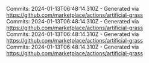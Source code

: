Commits: 2024-01-13T06:48:14.310Z - Generated via https://github.com/marketplace/actions/artificial-grass
<br>
Commits: 2024-01-13T06:48:14.310Z - Generated via https://github.com/marketplace/actions/artificial-grass
<br>
Commits: 2024-01-13T06:48:14.310Z - Generated via https://github.com/marketplace/actions/artificial-grass
<br>
Commits: 2024-01-13T06:48:14.310Z - Generated via https://github.com/marketplace/actions/artificial-grass
<br>
